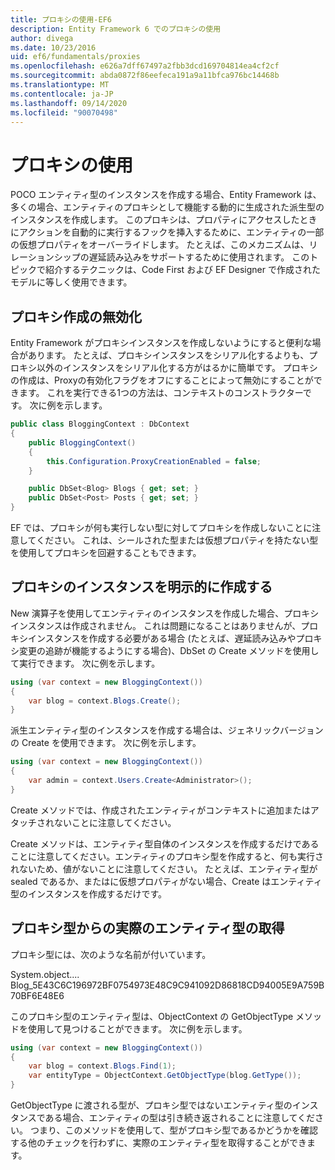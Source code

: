 ```yaml
---
title: プロキシの使用-EF6
description: Entity Framework 6 でのプロキシの使用
author: divega
ms.date: 10/23/2016
uid: ef6/fundamentals/proxies
ms.openlocfilehash: e626a7dff67497a2fbb3dcd169704814ea4cf2cf
ms.sourcegitcommit: abda0872f86eefeca191a9a11bfca976bc14468b
ms.translationtype: MT
ms.contentlocale: ja-JP
ms.lasthandoff: 09/14/2020
ms.locfileid: "90070498"
---
```

# <a name="working-with-proxies"></a>プロキシの使用
POCO エンティティ型のインスタンスを作成する場合、Entity Framework は、多くの場合、エンティティのプロキシとして機能する動的に生成された派生型のインスタンスを作成します。 このプロキシは、プロパティにアクセスしたときにアクションを自動的に実行するフックを挿入するために、エンティティの一部の仮想プロパティをオーバーライドします。 たとえば、このメカニズムは、リレーションシップの遅延読み込みをサポートするために使用されます。 このトピックで紹介するテクニックは、Code First および EF Designer で作成されたモデルに等しく使用できます。  

## <a name="disabling-proxy-creation"></a>プロキシ作成の無効化  

Entity Framework がプロキシインスタンスを作成しないようにすると便利な場合があります。 たとえば、プロキシインスタンスをシリアル化するよりも、プロキシ以外のインスタンスをシリアル化する方がはるかに簡単です。 プロキシの作成は、Proxyの有効化フラグをオフにすることによって無効にすることができます。 これを実行できる1つの方法は、コンテキストのコンストラクターです。 次に例を示します。  

``` csharp
public class BloggingContext : DbContext
{
    public BloggingContext()
    {
        this.Configuration.ProxyCreationEnabled = false;
    }  

    public DbSet<Blog> Blogs { get; set; }
    public DbSet<Post> Posts { get; set; }
}
```  

EF では、プロキシが何も実行しない型に対してプロキシを作成しないことに注意してください。 これは、シールされた型または仮想プロパティを持たない型を使用してプロキシを回避することもできます。  

## <a name="explicitly-creating-an-instance-of-a-proxy"></a>プロキシのインスタンスを明示的に作成する  

New 演算子を使用してエンティティのインスタンスを作成した場合、プロキシインスタンスは作成されません。 これは問題になることはありませんが、プロキシインスタンスを作成する必要がある場合 (たとえば、遅延読み込みやプロキシ変更の追跡が機能するようにする場合)、DbSet の Create メソッドを使用して実行できます。 次に例を示します。  

``` csharp
using (var context = new BloggingContext())
{
    var blog = context.Blogs.Create();
}
```  

派生エンティティ型のインスタンスを作成する場合は、ジェネリックバージョンの Create を使用できます。 次に例を示します。  

``` csharp
using (var context = new BloggingContext())
{
    var admin = context.Users.Create<Administrator>();
}
```  

Create メソッドでは、作成されたエンティティがコンテキストに追加またはアタッチされないことに注意してください。  

Create メソッドは、エンティティ型自体のインスタンスを作成するだけであることに注意してください。エンティティのプロキシ型を作成すると、何も実行されないため、値がないことに注意してください。 たとえば、エンティティ型が sealed であるか、またはに仮想プロパティがない場合、Create はエンティティ型のインスタンスを作成するだけです。  

## <a name="getting-the-actual-entity-type-from-a-proxy-type"></a>プロキシ型からの実際のエンティティ型の取得  

プロキシ型には、次のような名前が付いています。  

System.object.... Blog_5E43C6C196972BF0754973E48C9C941092D86818CD94005E9A759B70BF6E48E6  

このプロキシ型のエンティティ型は、ObjectContext の GetObjectType メソッドを使用して見つけることができます。 次に例を示します。  

``` csharp
using (var context = new BloggingContext())
{
    var blog = context.Blogs.Find(1);
    var entityType = ObjectContext.GetObjectType(blog.GetType());
}
```  

GetObjectType に渡される型が、プロキシ型ではないエンティティ型のインスタンスである場合、エンティティの型は引き続き返されることに注意してください。 つまり、このメソッドを使用して、型がプロキシ型であるかどうかを確認する他のチェックを行わずに、実際のエンティティ型を取得することができます。  
